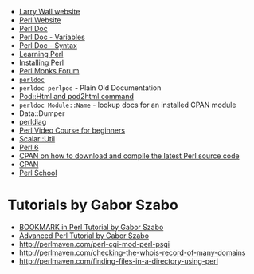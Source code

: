 - [Larry Wall website](http://www.wall.org/~larry/)
- [Perl Website](https://www.perl.org/)
- [Perl Doc](http://perldoc.perl.org/)
- [Perl Doc - Variables](http://perldoc.perl.org/perlvar.html)
- [Perl Doc - Syntax](http://perldoc.perl.org/perlsyn.html)
- [Learning Perl](http://learn.perl.org/)
- [Installing Perl](http://learn.perl.org/installing)
- [Perl Monks Forum](http://perlmonks.org/)
- [`perldoc`](http://search.cpan.org/dist/Pod-Perldoc/)
- `perldoc perlpod` - Plain Old Documentation
- [Pod::Html and pod2html command](https://metacpan.org/pod/Pod::Html)
- `perldoc Module::Name` - lookup docs for an installed CPAN module
- Data::Dumper
- [perldiag](https://metacpan.org/pod/perldiag)
- [Perl Video Course for beginners](http://perlmaven.com/beginner-perl-maven-video-course)
- [Scalar::Util](http://perldoc.perl.org/Scalar/Util.html)
- [Perl 6](https://perl6.org/)
- [CPAN on how to download and compile the latest Perl source code](http://www.cpan.org/src/README.html)
- [CPAN](http://www.cpan.org/)
- [Perl School](http://perlschool.co.uk)

# Tutorials by Gabor Szabo
- [BOOKMARK in Perl Tutorial by Gabor Szabo](http://perlmaven.com/perl-cgi-script-with-apache2)
- [Advanced Perl Tutorial by Gabor Szabo](http://perlmaven.com/passing-two-arrays-to-a-function)
- http://perlmaven.com/perl-cgi-mod-perl-psgi
- http://perlmaven.com/checking-the-whois-record-of-many-domains
- http://perlmaven.com/finding-files-in-a-directory-using-perl
